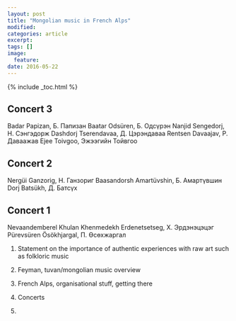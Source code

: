 ```yaml
---
layout: post
title: "Mongolian music in French Alps"
modified:
categories: article
excerpt:  
tags: []
image:
  feature:
date: 2016-05-22
---
```

{% include _toc.html %}


Concert 3
---------
Badar Papizan, Б. Папизан
Baatar Odsüren, Б. Одсүрэн
Nanjid Sengedorj, Н. Сэнгэдорж
Dashdorj Tserendavaa, Д. Цэрэндаваа
Rentsen Davaajav, Р. Даваажав
Ejee Toivgoo, Эжээгийн Тойвгоо

Concert 2
---------
Nergüi Ganzorig, Н. Ганзориг
Baasandorsh Amartüvshin, Б. Амартүвшин
Dorj Batsükh, Д. Батсүх 

Concert 1
---------
Nevaandemberel Khulan
Khenmedekh Erdenetsetseg, Х. Эрдэнэцэцэг
Pürevsüren Ösökhjargal, П. Өсөхжаргал


1. Statement on the importance of authentic experiences with raw art such as folkloric music

2. Feyman, tuvan/mongolian music overview
3. French Alps, organisational stuff, getting there
4. Concerts
5. 
